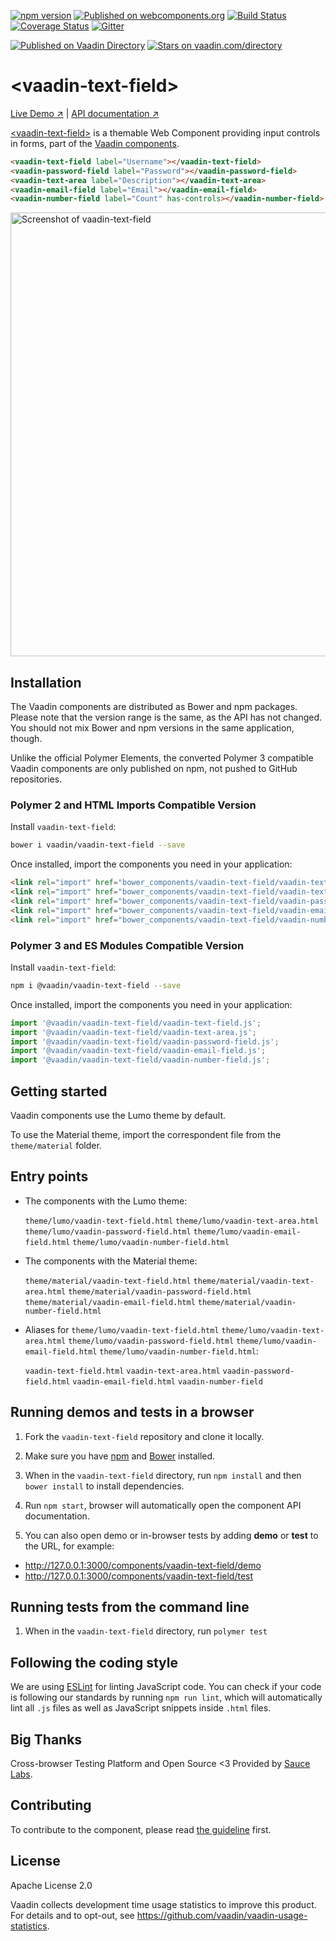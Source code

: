 [![npm version](https://badge.fury.io/js/%40vaadin%2Fvaadin-text-field.svg)](https://badge.fury.io/js/%40vaadin%2Fvaadin-text-field)
[![Published on webcomponents.org](https://img.shields.io/badge/webcomponents.org-published-blue.svg)](https://www.webcomponents.org/element/vaadin/vaadin-text-field)
[![Build Status](https://travis-ci.org/vaadin/vaadin-text-field.svg?branch=master)](https://travis-ci.org/vaadin/vaadin-text-field)
[![Coverage Status](https://coveralls.io/repos/github/vaadin/vaadin-text-field/badge.svg?branch=master)](https://coveralls.io/github/vaadin/vaadin-text-field?branch=master)
[![Gitter](https://badges.gitter.im/Join%20Chat.svg)](https://gitter.im/vaadin/web-components?utm_source=badge&utm_medium=badge&utm_campaign=pr-badge)

[![Published on Vaadin  Directory](https://img.shields.io/badge/Vaadin%20Directory-published-00b4f0.svg)](https://vaadin.com/directory/component/vaadinvaadin-text-field)
[![Stars on vaadin.com/directory](https://img.shields.io/vaadin-directory/star/vaadinvaadin-text-field.svg)](https://vaadin.com/directory/component/vaadinvaadin-text-field)

# &lt;vaadin-text-field&gt;

[Live Demo ↗](https://vaadin.com/components/vaadin-text-field/html-examples)
|
[API documentation ↗](https://vaadin.com/components/vaadin-text-field/html-api)

[&lt;vaadin-text-field&gt;](https://vaadin.com/components/vaadin-text-field) is a themable Web Component providing input controls in forms, part of the [Vaadin components](https://vaadin.com/components).

<!--
```
<custom-element-demo>
  <template>
    <script src="../webcomponentsjs/webcomponents-lite.js"></script>
    <link rel="import" href="vaadin-text-field.html">
    <link rel="import" href="vaadin-password-field.html">
    <link rel="import" href="vaadin-text-area.html">
    <link rel="import" href="vaadin-email-field.html">
    <link rel="import" href="vaadin-number-field.html">
    <next-code-block></next-code-block>
  </template>
</custom-element-demo>
```
-->
```html
<vaadin-text-field label="Username"></vaadin-text-field>
<vaadin-password-field label="Password"></vaadin-password-field>
<vaadin-text-area label="Description"></vaadin-text-area>
<vaadin-email-field label="Email"></vaadin-email-field>
<vaadin-number-field label="Count" has-controls></vaadin-number-field>
```

[<img src="https://raw.githubusercontent.com/vaadin/vaadin-text-field/master/screenshot.png" width="710" alt="Screenshot of vaadin-text-field">](https://vaadin.com/components/vaadin-text-field)

## Installation

The Vaadin components are distributed as Bower and npm packages.
Please note that the version range is the same, as the API has not changed.
You should not mix Bower and npm versions in the same application, though.

Unlike the official Polymer Elements, the converted Polymer 3 compatible Vaadin components
are only published on npm, not pushed to GitHub repositories.

### Polymer 2 and HTML Imports Compatible Version

Install `vaadin-text-field`:

```sh
bower i vaadin/vaadin-text-field --save
```

Once installed, import the components you need in your application:

```html
<link rel="import" href="bower_components/vaadin-text-field/vaadin-text-field.html">
<link rel="import" href="bower_components/vaadin-text-field/vaadin-text-area.html">
<link rel="import" href="bower_components/vaadin-text-field/vaadin-password-field.html">
<link rel="import" href="bower_components/vaadin-text-field/vaadin-email-field.html">
<link rel="import" href="bower_components/vaadin-text-field/vaadin-number-field.html">
```
### Polymer 3 and ES Modules Compatible Version

Install `vaadin-text-field`:

```sh
npm i @vaadin/vaadin-text-field --save
```

Once installed, import the components you need in your application:

```js
import '@vaadin/vaadin-text-field/vaadin-text-field.js';
import '@vaadin/vaadin-text-field/vaadin-text-area.js';
import '@vaadin/vaadin-text-field/vaadin-password-field.js';
import '@vaadin/vaadin-text-field/vaadin-email-field.js';
import '@vaadin/vaadin-text-field/vaadin-number-field.js';
```

## Getting started

Vaadin components use the Lumo theme by default.

To use the Material theme, import the correspondent file from the `theme/material` folder.

## Entry points

- The components with the Lumo theme:

  `theme/lumo/vaadin-text-field.html`
  `theme/lumo/vaadin-text-area.html`
  `theme/lumo/vaadin-password-field.html`
  `theme/lumo/vaadin-email-field.html`
  `theme/lumo/vaadin-number-field.html`

- The components with the Material theme:

  `theme/material/vaadin-text-field.html`
  `theme/material/vaadin-text-area.html`
  `theme/material/vaadin-password-field.html`
  `theme/material/vaadin-email-field.html`
  `theme/material/vaadin-number-field.html`

- Aliases for `theme/lumo/vaadin-text-field.html`
  `theme/lumo/vaadin-text-area.html`
  `theme/lumo/vaadin-password-field.html`
  `theme/lumo/vaadin-email-field.html`
  `theme/lumo/vaadin-number-field.html`:

  `vaadin-text-field.html`
  `vaadin-text-area.html`
  `vaadin-password-field.html`
  `vaadin-email-field.html`
  `vaadin-number-field`


## Running demos and tests in a browser

1. Fork the `vaadin-text-field` repository and clone it locally.

1. Make sure you have [npm](https://www.npmjs.com/) and [Bower](https://bower.io) installed.

1. When in the `vaadin-text-field` directory, run `npm install` and then `bower install` to install dependencies.

1. Run `npm start`, browser will automatically open the component API documentation.

1. You can also open demo or in-browser tests by adding **demo** or **test** to the URL, for example:

  - http://127.0.0.1:3000/components/vaadin-text-field/demo
  - http://127.0.0.1:3000/components/vaadin-text-field/test


## Running tests from the command line

1. When in the `vaadin-text-field` directory, run `polymer test`


## Following the coding style

We are using [ESLint](http://eslint.org/) for linting JavaScript code. You can check if your code is following our standards by running `npm run lint`, which will automatically lint all `.js` files as well as JavaScript snippets inside `.html` files.


## Big Thanks

Cross-browser Testing Platform and Open Source <3 Provided by [Sauce Labs](https://saucelabs.com).


## Contributing

  To contribute to the component, please read [the guideline](https://github.com/vaadin/vaadin-core/blob/master/CONTRIBUTING.md) first.


## License

Apache License 2.0

Vaadin collects development time usage statistics to improve this product. For details and to opt-out, see https://github.com/vaadin/vaadin-usage-statistics.
